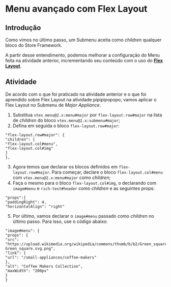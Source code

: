 
# Menu avançado com Flex Layout

## Introdução 

Como vimos no último passo, um Submenu aceita como *children* qualquer bloco do Store Framework.  

A partir desse entendimento, podemos melhorar a configuração do Menu feita na atividade anterior, incrementando seu conteúdo com o uso do [**Flex Layout**](https://vtex.io/docs/components/layout/vtex.flex-layout). 

## Atividade

De acordo com o que foi praticado na atividade anterior e o que foi aprendido sobre Flex Layout na atividade pipipipopopo, vamos aplicar o Flex Layout no Submenu de *Major Appliance*. 

1. Substitua `vtex.menu@2.x:menu#major` por `flex-layout.row#major` na lista de *children* do bloco `vtex.menu@2.x:submenu#major`;
2. Defina em seguida o bloco `flex-layout.row#major`: 

```
"flex-layout.row#major": {
"children": [
"flex-layout.col#menu",
"flex-layout.col#img"
]
},
```
3. Agora temos que declarar os blocos definidos em  `flex-layout.row#major`. Para começar, declare o bloco `flex-layout.col#menu` com `vtex.menu@2.x:menu#major` como *children*;
4. Faça o mesmo para o bloco `flex-layout.col#img`, o declarando com `image#menu` e `rich-text#header` como *children* e as seguintes props:

```
"props":{
"paddingRight": 4,
"horizontalAlign": "right"
```

5. Por último, vamos declarar o `image#menu` passado como *children* no último passo. Para isso, use o código abaixo: 

```
"image#menu": {
"props": {
"src": "https://upload.wikimedia.org/wikipedia/commons/thumb/b/b2/Green_square.svg/1024px-Green_square.svg.png",
"link": {
"url": "/small-appliances/coffee-makers"
},
"alt": "Coffee Makers Collection",
"maxWidth": "200px"
}
}
```
